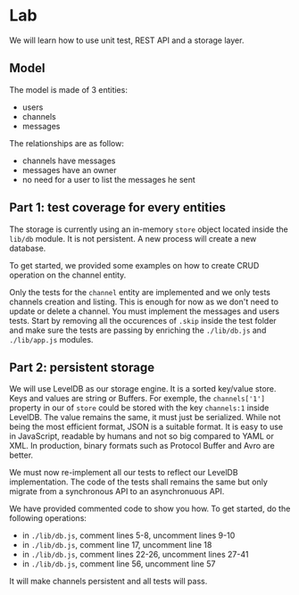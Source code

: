 
# Lab

We will learn how to use unit test, REST API and a storage layer.

## Model

The model is made of 3 entities:
- users
- channels
- messages

The relationships are as follow:
- channels have messages
- messages have an owner
- no need for a user to list the messages he sent

## Part 1: test coverage for every entities

The storage is currently using an in-memory `store` object located inside the `lib/db` module. It is not persistent. A new process will create a new database.

To get started, we provided some examples on how to create CRUD operation on the channel entity.

Only the tests for the `channel` entity are implemented and we only tests channels creation and listing. This is enough for now as we don't need to update or delete a channel. You must implement the messages and users tests. Start by removing all the occurences of `.skip` inside the test folder and make sure the tests are passing by enriching the `./lib/db.js` and `./lib/app.js` modules. 

## Part 2: persistent storage

We will use LevelDB as our storage engine. It is a sorted key/value store. Keys and values are string or Buffers. For exemple, the `channels['1']` property in our of `store` could be stored with the key `channels:1` inside LevelDB. The value remains the same, it must just be serialized. While not being the most efficient format, JSON is a suitable format. It is easy to use in JavaScript, readable by humans and not so big compared to YAML or XML. In production, binary formats such as Protocol Buffer and Avro are better.

We must now re-implement all our tests to reflect our LevelDB implementation. The code of the tests shall remains the same but only migrate from a synchronous API to an asynchronuous API.

We have provided commented code to show you how. To get started, do the following operations:
- in `./lib/db.js`, comment lines 5-8, uncomment lines 9-10
- in `./lib/db.js`, comment line 17, uncomment line 18
- in `./lib/db.js`, comment lines 22-26, uncomment lines 27-41
- in `./lib/db.js`, comment line 56, uncomment line 57

It will make channels persistent and all tests will pass.
